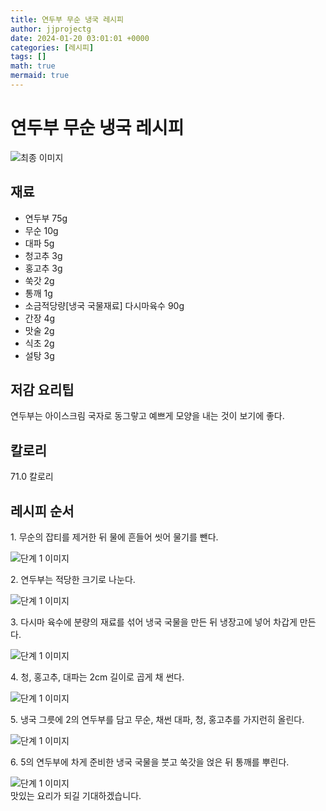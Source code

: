 ```yaml
---
title: 연두부 무순 냉국 레시피
author: jjprojectg
date: 2024-01-20 03:01:01 +0000
categories: [레시피]
tags: []
math: true
mermaid: true
---
```

<meta name="og:type" content="website"/>
<meta charset="UTF-8"/>
<div class="header">
  <h1>연두부 무순 냉국 레시피</h1>
</div>

<div class="container my-4">
  <div class="row">
    <div class="col-12 col-md-6">
      <div class="recipe-image">
        <img src="http://www.foodsafetykorea.go.kr/uploadimg/20141117/20141117053823_1416213503163.jpg" class="step-image" alt="최종 이미지"/>
      </div>
    </div>
    <div class="col-12 col-md-6">
      <div class="ingredients">
        <h2>재료</h2>
        <ul class="card">
          <li> 연두부 75g </li>
          <li>  무순 10g </li>
          <li>  대파 5g </li>
          <li>  청고추 3g </li>
          <li>  홍고추 3g </li>
          <li>  쑥갓 2g </li>
          <li>  통깨 1g </li>
          <li>  소금적당량[냉국 국물재료] 다시마육수 90g </li>
          <li>  간장 4g </li>
          <li>  맛술 2g </li>
          <li>  식초 2g </li>
          <li>  설탕 3g </li>
</ul>
      </div>
    </div>
    <div class="col-12 col-md-6">
      <div class="ingredients">
        <h2>저감 요리팁</h2>
        <div class="card"> 
          <p>
            연두부는 아이스크림 국자로 동그랗고 예쁘게 모양을 내는 것이 보기에 좋다.
          </p>
        </div>
      </div>
      <div class="ingredients">
        <h2>칼로리</h2>
        <div class="card"> 
          <p>
            71.0 칼로리
          </p>
        </div>
      </div>
    </div>
  </div>

  <h2 class="my-4">레시피 순서</h2>
  <div class="card recipe-card">
    <div class="card-body recipe-step">
      <p class="card-text step-description">1. 무순의 잡티를 제거한 뒤 물에 흔들어 씻어 물기를 뺀다.</p>
      <img src="http://www.foodsafetykorea.go.kr/uploadimg/cook/1043-1.jpg" alt="단계 1 이미지" class="step-image"/>
    </div>
  </div>
  <div class="card recipe-card">
    <div class="card-body recipe-step">
      <p class="card-text step-description">2. 연두부는 적당한 크기로 나눈다.</p>
      <img src="http://www.foodsafetykorea.go.kr/uploadimg/cook/1043-2.jpg" alt="단계 1 이미지" class="step-image"/>
    </div>
  </div>
  <div class="card recipe-card">
    <div class="card-body recipe-step">
      <p class="card-text step-description">3. 다시마 육수에 분량의 재료를 섞어 냉국 국물을 만든 뒤 냉장고에 넣어 차갑게 만든다.</p>
      <img src="http://www.foodsafetykorea.go.kr/uploadimg/cook/1043-3.jpg" alt="단계 1 이미지" class="step-image"/>
    </div>
  </div>
  <div class="card recipe-card">
    <div class="card-body recipe-step">
      <p class="card-text step-description">4. 청, 홍고추, 대파는 2cm 길이로 곱게 채 썬다.</p>
      <img src="http://www.foodsafetykorea.go.kr/uploadimg/cook/1043-4.jpg" alt="단계 1 이미지" class="step-image"/>
    </div>
  </div>
  <div class="card recipe-card">
    <div class="card-body recipe-step">
      <p class="card-text step-description">5. 냉국 그릇에 2의 연두부를 담고 무순, 채썬 대파, 청, 홍고추를 가지런히 올린다.</p>
      <img src="http://www.foodsafetykorea.go.kr/uploadimg/cook/1043-5.jpg" alt="단계 1 이미지" class="step-image"/>
    </div>
  </div>
  <div class="card recipe-card">
    <div class="card-body recipe-step">
      <p class="card-text step-description">6. 5의 연두부에 차게 준비한 냉국 국물을 붓고 쑥갓을 얹은 뒤 통깨를 뿌린다.</p>
      <img src="http://www.foodsafetykorea.go.kr/uploadimg/cook/1043-6.jpg" alt="단계 1 이미지" class="step-image"/>
    </div>
  </div>

</div>
맛있는 요리가 되길 기대하겠습니다.
